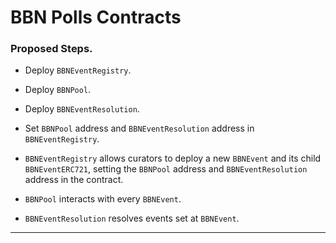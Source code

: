 # BBN Polls Contracts

### Proposed Steps.

- Deploy `BBNEventRegistry`.
- Deploy `BBNPool`.
- Deploy `BBNEventResolution`.

- Set `BBNPool` address and `BBNEventResolution` address in `BBNEventRegistry`.


- `BBNEventRegistry` allows curators to deploy a new `BBNEvent` and its child `BBNEventERC721`, setting the `BBNPool` address and `BBNEventResolution` address in the contract.
- `BBNPool` interacts with every `BBNEvent`.

- `BBNEventResolution` resolves events set at `BBNEvent`.

---